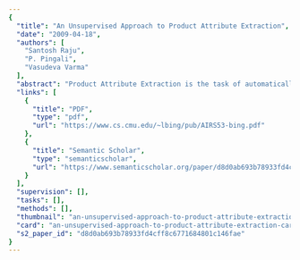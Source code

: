 ```yaml
---
{
  "title": "An Unsupervised Approach to Product Attribute Extraction",
  "date": "2009-04-18",
  "authors": [
    "Santosh Raju",
    "P. Pingali",
    "Vasudeva Varma"
  ],
  "abstract": "Product Attribute Extraction is the task of automatically discovering attributes of products from text descriptions. In this paper, we propose a new approach which is both unsupervised and domain independent to extract the attributes. With our approach, we are able to achieve 92% precision and 62% recall in our experiments. Our experiments with varying dataset sizes show the robustness of our algorithm. We also show that even a minimum of 5 descriptions provide enough information to identify attributes.",
  "links": [
    {
      "title": "PDF",
      "type": "pdf",
      "url": "https://www.cs.cmu.edu/~lbing/pub/AIRS53-bing.pdf"
    },
    {
      "title": "Semantic Scholar",
      "type": "semanticscholar",
      "url": "https://www.semanticscholar.org/paper/d8d0ab693b78933fd4cff8c6771684801c146fae"
    }
  ],
  "supervision": [],
  "tasks": [],
  "methods": [],
  "thumbnail": "an-unsupervised-approach-to-product-attribute-extraction-thumb.jpg",
  "card": "an-unsupervised-approach-to-product-attribute-extraction-card.jpg",
  "s2_paper_id": "d8d0ab693b78933fd4cff8c6771684801c146fae"
}
---
```


